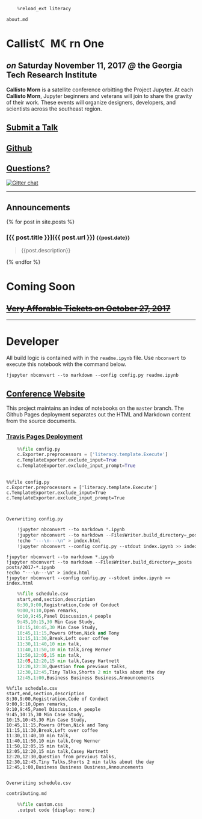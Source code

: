 

```python
    %reload_ext literacy
```


```python
about.md
```



# Callist☾ M☾rn One

## _on_ Saturday November 11, 2017 _@_ the Georgia Tech Research Institute

__Callisto Morn__ is a satellite conference orbitting the Project Jupyter.  At each __Callisto Morn__, Jupyter beginners and veterans will join to share the gravity of their work.  These events will organize designers, developers, and scientists across the southeast region.

## [Submit a Talk](https://docs.google.com/forms/d/e/1FAIpQLSfY1c4y2vLE-q3VMBjOpvTi4pK5D6Q9KudNk25AsxQUjsT3eA/viewform)


## [Github](https://github.com/callisto-morns/one) 


## [Questions?](https://github.com/callisto-morns/one/issues) 

[![Gitter chat](https://badges.gitter.im/callisto-one/Lobby.png)](https://gitter.im/callisto-one/Lobby)

---

## Announcements

{% for post in site.posts %}

### [{{ post.title }}]({{ post.url }}) <small>{{post.date}}</small>

> {{post.description}}

{% endfor %}

# Coming Soon

## ~~[Very Afforable Tickets on October 27, 2017]()~~



---

# Developer

All build logic is contained with in the `readme.ipynb` file.  Use `nbconvert` to execute this notebook with the command below.

    !jupyter nbconvert --to markdown --config config.py readme.ipynb
    
## [Conference Website](https://tonyfast.github.io/callistory/)


This project maintains an index of notebooks on the `master` branch.  The Github Pages deployment separates out the HTML and Markdown content from the source documents.   

### [Travis Pages Deployment](https://docs.travis-ci.com/user/deployment/pages/)


```python
    %%file config.py
    c.Exporter.preprocessors = ['literacy.template.Execute']
    c.TemplateExporter.exclude_input=True
    c.TemplateExporter.exclude_input_prompt=True
    
```


    %%file config.py
    c.Exporter.preprocessors = ['literacy.template.Execute']
    c.TemplateExporter.exclude_input=True
    c.TemplateExporter.exclude_input_prompt=True
    


    Overwriting config.py



```python
    !jupyter nbconvert --to markdown *.ipynb 
    !jupyter nbconvert --to markdown --FilesWriter.build_directory=_posts posts/2017-*.ipynb 
    !echo "---\n---\n" > index.html
    !jupyter nbconvert --config config.py --stdout index.ipynb >> index.html
```


    !jupyter nbconvert --to markdown *.ipynb 
    !jupyter nbconvert --to markdown --FilesWriter.build_directory=_posts posts/2017-*.ipynb 
    !echo "---\n---\n" > index.html
    !jupyter nbconvert --config config.py --stdout index.ipynb >> index.html



```python
    %%file schedule.csv
    start,end,section,description
    8:30,9:00,Registration,Code of Conduct
    9:00,9:10,Open remarks,
    9:10,9:45,Panel Discussion,4 people
    9:45,10:15,30 Min Case Study,
    10:15,10:45,30 Min Case Study,
    10:45,11:15,Powers Often,Nick and Tony
    11:15,11:30,Break,Left over coffee
    11:30,11:40,10 min talk,
    11:40,11:50,10 min talk,Greg Werner
    11:50,12:05,15 min talk,
    12:05,12:20,15 min talk,Casey Hartnett
    12:20,12:30,Question from previous talks,
    12:30,12:45,Tiny Talks,Shorts 2 min talks about the day
    12:45,1:00,Business Business Business,Announcements
```


    %%file schedule.csv
    start,end,section,description
    8:30,9:00,Registration,Code of Conduct
    9:00,9:10,Open remarks,
    9:10,9:45,Panel Discussion,4 people
    9:45,10:15,30 Min Case Study,
    10:15,10:45,30 Min Case Study,
    10:45,11:15,Powers Often,Nick and Tony
    11:15,11:30,Break,Left over coffee
    11:30,11:40,10 min talk,
    11:40,11:50,10 min talk,Greg Werner
    11:50,12:05,15 min talk,
    12:05,12:20,15 min talk,Casey Hartnett
    12:20,12:30,Question from previous talks,
    12:30,12:45,Tiny Talks,Shorts 2 min talks about the day
    12:45,1:00,Business Business Business,Announcements


    Overwriting schedule.csv



```python
contributing.md
```


```python
    %%file custom.css
    .output code {display: none;}
```
